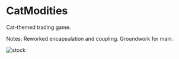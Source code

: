 # CatModities
Cat-themed trading game.

Notes: Reworked encapsulation and coupling. Groundwork for main.

![stock](https://user-images.githubusercontent.com/91226933/196274435-f5d7c994-e99e-4345-a595-ff152d20aeaf.jpg)
